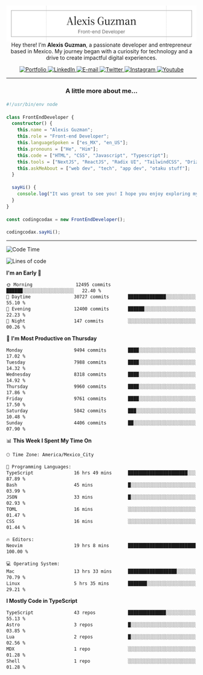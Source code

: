 <img align='right' src="./Banner.png" width="" />
<p align='center'>Hey there! I’m <strong>Alexis Guzman</strong>, a passionate developer and entrepreneur based in Mexico. My journey began with a curiosity for technology and a drive to create impactful digital experiences.</p>

<div align='center'>
  <a href='https://www.codingcodax.dev' target='_blank'>
    <img alt='Portfolio' src='https://img.shields.io/badge/Portfolio-black?logo=vercel&style=flat-square'>
  </a>
  <a href='https://linkedin.com/in/codingcodax' target='_blank'>
    <img alt='LinkedIn' src='https://img.shields.io/badge/LinkedIn-black?logo=LinkedIn&style=flat-square'>
  </a>
  <a href='mailto:hello@codingcodax.com' target='_blank'>
    <img alt='E-mail' src='https://img.shields.io/badge/Email-black?logo=Gmail&style=flat-square'>
  </a>
  <a href='https://x.com/codingcodax' target='_blank'>
    <img alt='Twitter' src='https://img.shields.io/badge/X-black?logo=X&style=flat-square'>
  </a>
  <a href='https://www.instagram.com/codingcodax' target='_blank'>
    <img alt='Instagram' src='https://img.shields.io/badge/Instagram-black?logo=Instagram&style=flat-square'>
  </a>
  <a href='https://www.youtube.com/@codingcodax' target='_blank'>
    <img alt='Youtube' src='https://img.shields.io/badge/YouTube-black?logo=Youtube&style=flat-square'>
  </a>
</div>


---

<h3 align='center'>A little more about me...</h3>

```typescript
#!/usr/bin/env node

class FrontEndDeveloper {
  constructor() {
    this.name = "Alexis Guzman";
    this.role = "Front-end Developer";
    this.languageSpoken = ["es_MX", "en_US"];
    this.pronouns = ["He", "Him"];
    this.code = ["HTML", "CSS", "Javascript", "Typescript"];
    this.tools = ["NextJS", "ReactJS", "Radix UI", "TailwindCSS", "Drizzle", "tRPC"];
    this.askMeAbout = ["web dev", "tech", "app dev", "otaku stuff"];
  }

  sayHi() {
    console.log("It was great to see you! I hope you enjoy exploring my work.");
  }
}

const codingcodax = new FrontEndDeveloper();

codingcodax.sayHi();
```

---

<!--START_SECTION:waka-->
![Code Time](http://img.shields.io/badge/Code%20Time-4%2C016%20hrs%2031%20mins-blue)

![Lines of code](https://img.shields.io/badge/From%20Hello%20World%20I%27ve%20Written-10.0%20million%20lines%20of%20code-blue)

**I'm an Early 🐤** 

```text
🌞 Morning                12495 commits       ██████░░░░░░░░░░░░░░░░░░░   22.40 % 
🌆 Daytime                30727 commits       ██████████████░░░░░░░░░░░   55.10 % 
🌃 Evening                12400 commits       ██████░░░░░░░░░░░░░░░░░░░   22.23 % 
🌙 Night                  147 commits         ░░░░░░░░░░░░░░░░░░░░░░░░░   00.26 % 
```
📅 **I'm Most Productive on Thursday** 

```text
Monday                   9494 commits        ████░░░░░░░░░░░░░░░░░░░░░   17.02 % 
Tuesday                  7988 commits        ████░░░░░░░░░░░░░░░░░░░░░   14.32 % 
Wednesday                8318 commits        ████░░░░░░░░░░░░░░░░░░░░░   14.92 % 
Thursday                 9960 commits        ████░░░░░░░░░░░░░░░░░░░░░   17.86 % 
Friday                   9761 commits        ████░░░░░░░░░░░░░░░░░░░░░   17.50 % 
Saturday                 5842 commits        ███░░░░░░░░░░░░░░░░░░░░░░   10.48 % 
Sunday                   4406 commits        ██░░░░░░░░░░░░░░░░░░░░░░░   07.90 % 
```


📊 **This Week I Spent My Time On** 

```text
🕑︎ Time Zone: America/Mexico_City

💬 Programming Languages: 
TypeScript               16 hrs 49 mins      ██████████████████████░░░   87.89 % 
Bash                     45 mins             █░░░░░░░░░░░░░░░░░░░░░░░░   03.99 % 
JSON                     33 mins             █░░░░░░░░░░░░░░░░░░░░░░░░   02.93 % 
TOML                     16 mins             ░░░░░░░░░░░░░░░░░░░░░░░░░   01.47 % 
CSS                      16 mins             ░░░░░░░░░░░░░░░░░░░░░░░░░   01.44 % 

🔥 Editors: 
Neovim                   19 hrs 8 mins       █████████████████████████   100.00 % 

💻 Operating System: 
Mac                      13 hrs 33 mins      ██████████████████░░░░░░░   70.79 % 
Linux                    5 hrs 35 mins       ███████░░░░░░░░░░░░░░░░░░   29.21 % 
```

**I Mostly Code in TypeScript** 

```text
TypeScript               43 repos            ██████████████░░░░░░░░░░░   55.13 % 
Astro                    3 repos             █░░░░░░░░░░░░░░░░░░░░░░░░   03.85 % 
Lua                      2 repos             █░░░░░░░░░░░░░░░░░░░░░░░░   02.56 % 
MDX                      1 repo              ░░░░░░░░░░░░░░░░░░░░░░░░░   01.28 % 
Shell                    1 repo              ░░░░░░░░░░░░░░░░░░░░░░░░░   01.28 % 
```




<!--END_SECTION:waka-->
